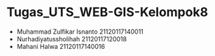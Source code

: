 # Tugas_UTS_WEB-GIS-Kelompok8

- Muhammad Zulfikar Isnanto 21120117140011
- Nurhadiyatussholihah 21120117120018
- Mahani Halwa 21120117140016

